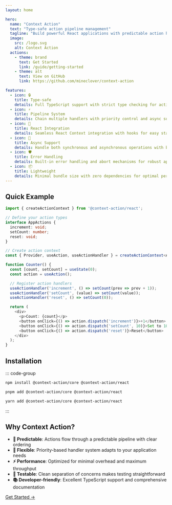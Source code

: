 ```yaml
---
layout: home

hero:
  name: "Context Action"
  text: "Type-safe action pipeline management"
  tagline: "Build powerful React applications with predictable action handling"
  image:
    src: /logo.svg
    alt: Context Action
  actions:
    - theme: brand
      text: Get Started
      link: /guide/getting-started
    - theme: alt
      text: View on GitHub
      link: https://github.com/mineclover/context-action

features:
  - icon: 🔒
    title: Type-safe
    details: Full TypeScript support with strict type checking for actions and payloads
  - icon: ⚡
    title: Pipeline System
    details: Chain multiple handlers with priority control and async support
  - icon: 🎯
    title: React Integration
    details: Seamless React Context integration with hooks for easy state management
  - icon: 🔄
    title: Async Support
    details: Handle both synchronous and asynchronous operations with built-in error handling
  - icon: 🛡️
    title: Error Handling
    details: Built-in error handling and abort mechanisms for robust applications
  - icon: 📦
    title: Lightweight
    details: Minimal bundle size with zero dependencies for optimal performance
---
```


## Quick Example

```typescript
import { createActionContext } from '@context-action/react';

// Define your action types
interface AppActions {
  increment: void;
  setCount: number;
  reset: void;
}

// Create action context
const { Provider, useAction, useActionHandler } = createActionContext<AppActions>();

function Counter() {
  const [count, setCount] = useState(0);
  const action = useAction();

  // Register action handlers
  useActionHandler('increment', () => setCount(prev => prev + 1));
  useActionHandler('setCount', (value) => setCount(value));
  useActionHandler('reset', () => setCount(0));

  return (
    <div>
      <p>Count: {count}</p>
      <button onClick={() => action.dispatch('increment')}>+1</button>
      <button onClick={() => action.dispatch('setCount', 10)}>Set to 10</button>
      <button onClick={() => action.dispatch('reset')}>Reset</button>
    </div>
  );
}
```

## Installation

::: code-group

```bash [npm]
npm install @context-action/core @context-action/react
```

```bash [pnpm]
pnpm add @context-action/core @context-action/react
```

```bash [yarn]
yarn add @context-action/core @context-action/react
```

:::

## Why Context Action?

- **🎯 Predictable**: Actions flow through a predictable pipeline with clear ordering
- **🔧 Flexible**: Priority-based handler system adapts to your application needs  
- **⚡ Performance**: Optimized for minimal overhead and maximum throughput
- **🧪 Testable**: Clean separation of concerns makes testing straightforward
- **📚 Developer-friendly**: Excellent TypeScript support and comprehensive documentation

[Get Started →](/guide/getting-started)